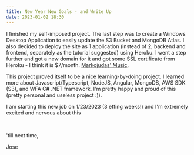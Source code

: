```yaml
---
title: New Year New Goals - and Write Up
date: 2023-01-02 18:30
---
```


<!-- markdownlint-disable -->
<p>I finished my self-imposed project. The last step was to create a Windows Desktop Application to easily update the S3 Bucket and MongoDB Atlas. I also decided to deploy the site as 1 application (instead of 2, backend and frontend, separately as the tutorial suggested) using Heroku. I went a step further and got a new domain for it and got some SSL certificate from Heroku - I think it is $7/month. <a href="https://markojudas-music.com" target="_blank">Markojudas' Music</a>.</p>

<p>This project proved itself to be a nice learning-by-doing project. I learned more about Javascript/Typescript, NodeJS, Angular, MongoDB, AWS SDK (S3), and WFA C# .NET framework. I'm pretty happy and proud of this (pretty personal and useless project :)).</p>

<p>I am starting this new job on 1/23/2023 (3 effing weeks!) and I'm extremely excited and nervous about this</p>
<br>
<p>'till next time,</p>
<p>Jose</p>
